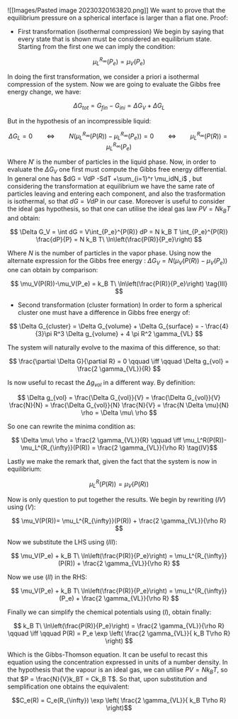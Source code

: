 ![[Images/Pasted image 20230320163820.png]]
We want to prove that the equilibrium pressure on a spherical interface is larger than a flat one.
Proof:
- First transformation (isothermal compression)
We begin by saying that every state that is shown must be considered an equilibrium state. Starting from the first one we can imply the condition:

$$ \mu^{R_{\infty}}_L(P_e) = \mu_V(P_e) \tag{I} $$

In doing the first transformation, we consider a priori a isothermal compression of the system.
Now we are going to evaluate the Gibbs free energy change, we have:

$$ \Delta G_{tot} =G_{fin}-G_{ini}= \Delta G_V + \Delta G_L$$

But in the hypothesis of an incompressible liquid:

$$ \Delta G_L = 0 \qquad \iff \qquad N(\mu^{R_{\infty}}_L(P(R))-\mu^{R_{\infty}}_L(P_e))=0 \qquad \iff \qquad \mu^{R_{\infty}}_L(P(R))=\mu^{R_{\infty}}_L(P_e) \tag{II}$$

Where $N'$ is the number of particles in the liquid phase.
Now, in order to evaluate the  $\Delta G_V$ one first must compute the Gibbs free energy differential. In general one has $dG = VdP -SdT +\sum_{i=1}^r \mu_idN_i$ , but considering the transformation at equilibrium we have the same rate of particles leaving and entering each component, and also the trasformation is isothermal, so that $dG=VdP$ in our case.
Moreover is useful to consider the ideal gas hypothesis, so that one can utilise the ideal gas law $PV=N k_B T$ and obtain:

$$ \Delta G_V = \int dG = V\int_{P_e}^{P(R)} dP = N k_B T \int_{P_e}^{P(R)} \frac{dP}{P} = N k_B T\ \ln\left(\frac{P(R)}{P_e}\right) $$

Where $N$ is the number of particles in the vapor phase. Using now the alternate expression for the Gibbs free energy :  $\Delta G_V=N(\mu_V(P(R))-\mu_V(P_e))$ one can obtain by comparison:

$$ \mu_V(P(R))-\mu_V(P_e) = k_B T\ \ln\left(\frac{P(R)}{P_e}\right) \tag{III} $$
- Second transformation (cluster formation)
In order to form a spherical cluster one must have a difference in Gibbs free energy of:

$$ \Delta G_{cluster} = \Delta G_{volume} + \Delta G_{surface} = - \frac{4}{3}\pi R^3 \Delta g_{volume} + 4 \pi R^2 \gamma_{VL} $$

The system will naturally evolve to the maxima of this difference, so that:

$$ \frac{\partial \Delta G}{\partial R} = 0 \qquad \iff \qquad \Delta g_{vol} = \frac{2 \gamma_{VL}}{R} $$

Is now useful to recast the $\Delta g_{vol}$ in a different way.  By definition:

$$ \Delta g_{vol} = \frac{\Delta G_{vol}}{V} = \frac{\Delta G_{vol}}{V} \frac{N}{N} = \frac{\Delta G_{vol}}{N} \frac{N}{V} = \frac{N \Delta \mu}{N} \rho = \Delta \mu\  \rho
$$

So one can rewrite the minima condition as:

$$ \Delta \mu\  \rho =  \frac{2 \gamma_{VL}}{R} \qquad \iff \mu_L^R(P(R))- \mu_L^{R_{\infty}}(P(R)) =  \frac{2 \gamma_{VL}}{\rho R} \tag{IV}$$

Lastly we make the remark that, given the fact that the system is now in equilibrium:

$$ \mu_L^R(P(R)) = \mu_V(P(R)) \tag{V}$$

Now is only question to put together the results. 
We begin by rewriting $(IV)$ using $(V)$:

$$ \mu_V(P(R))= \mu_L^{R_{\infty}}(P(R)) +  \frac{2 \gamma_{VL}}{\rho R} $$

Now we substitute the LHS using $(III)$:

$$ \mu_V(P_e) + k_B T\ \ln\left(\frac{P(R)}{P_e}\right) = \mu_L^{R_{\infty}}(P(R)) +  \frac{2 \gamma_{VL}}{\rho R} $$

Now we use $(II)$ in the RHS:

$$ \mu_V(P_e) + k_B T\ \ln\left(\frac{P(R)}{P_e}\right)  = \mu_L^{R_{\infty}}(P_e) +  \frac{2 \gamma_{VL}}{\rho R} $$

Finally we can simplify the chemical potentials using $(I)$, obtain finally:

$$   k_B T\ \ln\left(\frac{P(R)}{P_e}\right)  =  \frac{2 \gamma_{VL}}{\rho R} \qquad \iff \qquad P(R) = P_e \exp \left( \frac{2 \gamma_{VL}}{ k_B T\rho R} \right) $$

Which is the Gibbs-Thomson equation.
It can be useful to recast this equation using the concentration expressed in units of a number density.
In the hypothesis that the vapour is an ideal gas, we can utilise $PV = Nk_BT$, so that $P = \frac{N}{V}k_BT = Ck_B T$.
So that, upon substitution and semplification one obtains the equivalent:

$$C_e(R) = C_e(R_{\infty})  \exp \left( \frac{2 \gamma_{VL}}{ k_B T\rho R} \right)$$

